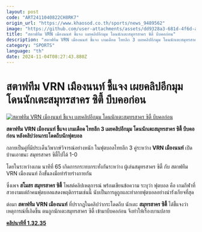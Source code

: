 ```yaml
---
layout: post
code: "ART2411040822CH8RK7"
origin_url: "https://www.khaosod.co.th/sports/news_9489562"
image: "https://github.com/user-attachments/assets/dd9328a3-681d-4f6d-ad4c-ac0d1c9c5b8e"
title: "สตาฟทีม VRN เมืองนนท์ ชี้แจง เผยคลิปอีกมุม โดนนักเตะสมุทรสาคร ซิตี้ บีบคอก่อน"
description: "สตาฟทีม VRN เมืองนนท์ ชี้แจง เกมเดือด ไทยลีก 3 เผยคลิปอีกมุม โดนนักเตะสมุทรสาคร ซิตี้ บีบคอก่อน หลังคลิปว่อนกระโดดถีบนักฟุตบอล"
category: "SPORTS"
language: "th"
date: 2024-11-04T08:27:43.880Z
---
```


# สตาฟทีม VRN เมืองนนท์ ชี้แจง เผยคลิปอีกมุม โดนนักเตะสมุทรสาคร ซิตี้ บีบคอก่อน

[![สตาฟทีม VRN เมืองนนท์ ชี้แจง เผยคลิปอีกมุม โดนนักเตะสมุทรสาคร ซิตี้ บีบคอก่อน](https://www.khaosod.co.th/wpapp/uploads/2024/11/ball.jpg "สตาฟทีม VRN เมืองนนท์ ชี้แจง เผยคลิปอีกมุม โดนนักเตะสมุทรสาคร ซิตี้ บีบคอก่อน")](https://www.khaosod.co.th/wpapp/uploads/2024/11/ball.jpg)

**สตาฟทีม VRN เมืองนนท์ ชี้แจง เกมเดือด ไทยลีก 3 เผยคลิปอีกมุม โดนนักเตะสมุทรสาคร ซิตี้ บีบคอก่อน หลังคลิปว่อนกระโดดถีบนักฟุตบอล**

กลายเป็นคู่ที่มีประเด็นวิพากษ์วิจารณ์อย่างหนัก ในฟุตบอลไทยลีก 3 คู่ระหว่าง **VRN เมืองนนท์** เปิดบ้านเอาชนะ สมุทรสาคร ซิตี้ไปได้ 1-0

โดยในระหว่างเกม นาทีที่ 65 เกิดการกระทบกระทั่งกันระหว่าง ผู้เล่นสมุทรสาคร ซิตี้ กับ สตาฟทีม VRN เมืองนนท์ ถึงขั้นลงมือทำร้ายร่างกายกัน

ซึ่งเพจ **สโมสร สมุทรสาคร ซิตี้** โพสต์คลิปเหตุการณ์ พร้อมเขียนข้อความ ระบุว่า ฟุตบอล คือ เกมกีฬาที่สวยงามแต่ถ้าคนฟุตบอลแสดงพฤติกรรมเช่นนี้ นับเป็นการดูถูกและทำลายฟุตบอลอย่างน่ารังเกียจที่สุด

ต่อมา **สตาฟทีม VRN เมืองนนท์** ที่ปรากฎในคลิปว่ากระโดดถีบ นักเตะ **สมุทรสาคร ซิตี้** ได้ชี้แจงว่า เหตุการณ์ที่เกิดขึ้น ตนถูกนักเตะสมุทรสาคร ซิตี้ เข้ามาบีบคอก่อน จึงทำให้เรื่องบานปลาย



**[คลิปนาทีที่ 1.32.35](https://www.facebook.com/profile.php?id=100093643186138&sk=videos&locale=th_TH)**